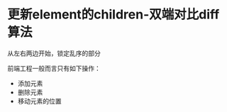 # 更新element的children-双端对比diff算法

从左右两边开始，锁定乱序的部分

前端工程一般而言只有如下操作：

- 添加元素
- 删除元素
- 移动元素的位置



































































